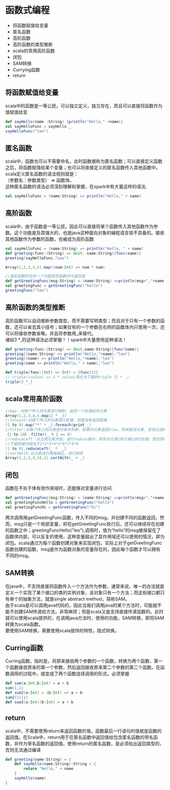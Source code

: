 # 函数式编程
* 将函数赋值给变量
* 匿名函数
* 高阶函数
* 高阶函数的类型推断
* scala的常用高阶函数
* 闭包
* SAM转换
* Currying函数
* return

## 将函数赋值给变量
scala中的函数是一等公民，可以独立定义，独立存在，而且可以直接将函数作为值赋值给变
``` scala code 
def sayHello(name :String) {println("Hello," +name)}
val sayHelloFunc = sayHello _
sayHelloFunc("leo")
```

## 匿名函数
scala中，函数也可以不需要命名，此时函数被称为匿名函数；可以直接定义函数之后，将函数赋值给某个变量；也可以将直接定义的匿名函数传入其他函数中。scala定义匿名函数的语法规则就是：
<br>（参数名：参数类型） => 函数体。 <br>
 这种匿名函数的语法必须深刻理解和掌握，在spark中有大量这样的语法.
``` scala
val sayHelloFunc = (name:String) => println("Hello," + name)
```

## 高阶函数
scala中，由于函数是一等公民，因此可以直接将某个函数传入其他函数作为参数。这个功能是及其强大的，也是java这种面向对象的编程语言锁不具备的。接收其他函数作为参数的函数，也被成为高阶函数
```scala
val sayHelloFunc = (name:String) => println("Hello, " + name)
def greeting(func:(String) => Unit, name:String){func(name)}
greeting(sayHelloFunc,"Leo")

Array(1,2,3,4,5).map((num:Int) => num * num)

//高阶函数的另外一个功能是将函数作为返回值
def getGreetingFunc(msg:String) = (name:String) =>println(msg+","+name)
val greetingFunc = getGreetingFunc("hello")
greetingFunc("leo")
```

## 高阶函数的类型推断
高阶函数可以自动推断参数类型，而不需要写明类型；而且对于只有一个参数的函数，还可以省去其小括号；如果仅有的一个参数在右侧的函数体内只使用一次，还可以将接收参数省略，并且将参数用_来替代。<br>
诸如3 *_的这种语法必须掌握！！spark中大量使用这种语法！
``` scala code
def greeting(func:(String) => Unit,name:String){func(name)}
greeting((name:String) => println("Hello,"+name),"leo")
greeting((name) => println("Hello,"+name),"leo")
greeting(name => println("Hello," + name),"leo")

def triple(func:(Int) => Int) = {func(3)}
// triple((value) => 3 * value)简化为下面的triple（3 * _）
triple(3 *_)
```

## scala常用高阶函数
```scala code
//map：对每个传入的元素进行映射，返回一个处理后的元素
Array(1,2,3,4,5.map(2 * _))
//foreach:对每个传入的元素进行处理，但是没有返回结果
(1 to 9).map("*" * _).foreach(print _)
//filter:对每个传入的元素进行条件判断，如果对元素返回true，则保留该元素，否则过滤掉该元素
（1 to 20）.filter(_ % 2 == 0)
//reduceLeft：从左侧元素开始，进行reduce操作，即先对元素1和元素2进行处理，然后将结果与元素3处理，再将结果和元素4处理，依次类推，即为reduce；
//下面的操作相当于1*2*3*4*5*6*7*8*9
(1 to 9).reduceLeft(_ *  _)
//sortWith:对元素进行两两相比，进行排序
Array(3,2,5,4,10,1).sortWith(_ < _)
```

## 闭包
函数在不处于体有效作用域时，还能够对变量进行访问.
``` scala code
def getGreetingFunc(msg:String) = (name:String) =>println(msg+","+name)
val greetingFuncHello = getGreetingFunc("hello")
val greetingFuncHi = getGreetingFunc("hi")
```
两次调用用getGreetingFunc函数，传入不同的msg，并创建不同的函数返回，然而，msg只是一个局部变量，却在getGreetingFunc执行后，还可以继续存在创建的函数之中；greetingFuncHello("leo"),调用时，值为“hello”的msg被保留在了函数体内部，可以反复的使用，这种变量超出了其作用域还可以使用的情况，即为闭包。scala通过为每个函数创建对象来实现闭包，实际上对于getGreetingFunc函数创建的函数，msg是作为函数对象的变量存在的，因此每个函数才可以拥有不同的msg。

## SAM转换
在java中，不支持直接将函数传入一个方法作为参数，通常来说，唯一的办法就是定义一个实现了某个接口的类的实例对象，该对象只有一个方法；而这些接口都只有单个的抽象方法，就是single abstract method，简称SAM。<br>由于scala是可以调用java代码的，因此当我们调用java的某个方法时，可能就不能不创建SAM传递给方法，非常麻烦；但是scala又是支持直接传递函数的。此时就可以使用scala提供的，在调用java方法时，使用的功能，SAM转换，即将SAM转换为scala函数。<br>要使用SAM转换，需要使用scala提供的特性，隐式转换。

## Curring函数
Curring函数，指的是，将原来接收两个参数的一个函数，转换为两个函数，第一个函数接收原来的第一个参数，然后返回接收原来第二个参数的第二个函数。在函数调用的过程中，就变成了两个函数连续调用的形式。必须掌握
``` scala code 
def sum(a:Int,b:Int) = a + b
sum(1,1)
def sum2(a:Int) = (b:Int) => a + b
sum2(1)(1)
def sum3(a:Int)(b:Int) = a + b
```

## return
scala中，不需要使用return来返回函数的值，函数最后一行语句的值就是函数的返回值。在Scala中，return用于在匿名函数中返回值给包含匿名函数的带名函数，并作为带名函数的返回值。使用return的匿名函数，是必须给出返回类型的，否则无法通过编译
```scala code
def greeting(name:String) = {
    def sayHello(name:String):String = {
        return "Hello," + name
    }
    sayHello(name)
}
```
